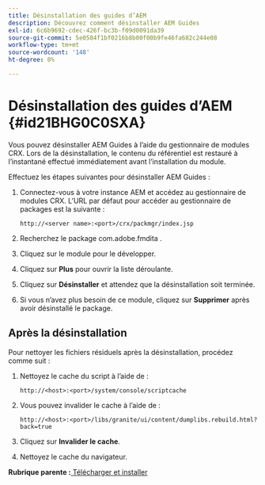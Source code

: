 ```yaml
---
title: Désinstallation des guides d’AEM
description: Découvrez comment désinstaller AEM Guides
exl-id: 6c6b9692-cdec-426f-bc3b-f09d0091da39
source-git-commit: 5e0584f1bf0216b8b00f00b9fe46fa682c244e08
workflow-type: tm+mt
source-wordcount: '148'
ht-degree: 0%

---
```


# Désinstallation des guides d’AEM {#id21BHG0C0SXA}

Vous pouvez désinstaller AEM Guides à l’aide du gestionnaire de modules CRX. Lors de la désinstallation, le contenu du référentiel est restauré à l’instantané effectué immédiatement avant l’installation du module.

Effectuez les étapes suivantes pour désinstaller AEM Guides :

1. Connectez-vous à votre instance AEM et accédez au gestionnaire de modules CRX. L’URL par défaut pour accéder au gestionnaire de packages est la suivante :

   ```http
   http://<server name>:<port>/crx/packmgr/index.jsp
   ```

1. Recherchez le package com.adobe.fmdita .
1. Cliquez sur le module pour le développer.
1. Cliquez sur **Plus** pour ouvrir la liste déroulante.
1. Cliquez sur **Désinstaller** et attendez que la désinstallation soit terminée.
1. Si vous n’avez plus besoin de ce module, cliquez sur **Supprimer** après avoir désinstallé le package.

## Après la désinstallation

Pour nettoyer les fichiers résiduels après la désinstallation, procédez comme suit :

1. Nettoyez le cache du script à l’aide de :

   ```http
   http://<host>:<port>/system/console/scriptcache
   ```

1. Vous pouvez invalider le cache à l’aide de :

   ```http
   http://<host>:<port>/libs/granite/ui/content/dumplibs.rebuild.html?back=true
   ```

1. Cliquez sur **Invalider le cache**.
1. Nettoyez le cache du navigateur.

**Rubrique parente :**[ Télécharger et installer](download-install.md)

